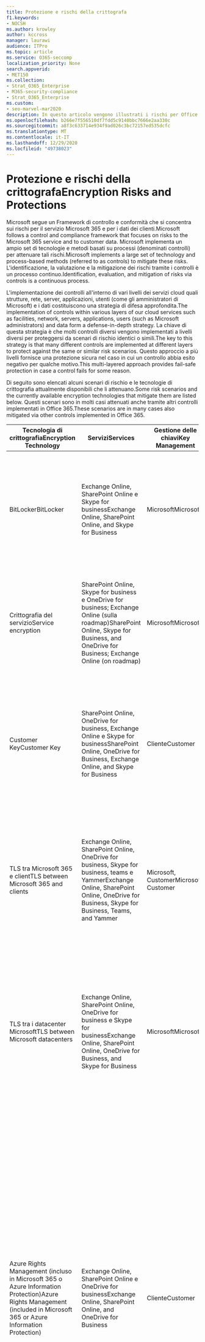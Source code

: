 ```yaml
---
title: Protezione e rischi della crittografa
f1.keywords:
- NOCSH
ms.author: krowley
author: kccross
manager: laurawi
audience: ITPro
ms.topic: article
ms.service: O365-seccomp
localization_priority: None
search.appverid:
- MET150
ms.collection:
- Strat_O365_Enterprise
- M365-security-compliance
- Strat_O365_Enterprise
ms.custom:
- seo-marvel-mar2020
description: In questo articolo vengono illustrati i rischi per Office 365 e le tecnologie di crittografia disponibili per la protezione.
ms.openlocfilehash: b266e7f556510df7fdd5c9140bbc7666e2aa330c
ms.sourcegitcommit: a8f3c633714e934f9ad026c3bc72157ed535dcfc
ms.translationtype: MT
ms.contentlocale: it-IT
ms.lasthandoff: 12/29/2020
ms.locfileid: "49738023"
---
```

# <a name="encryption-risks-and-protections"></a><span data-ttu-id="a744a-103">Protezione e rischi della crittografa</span><span class="sxs-lookup"><span data-stu-id="a744a-103">Encryption Risks and Protections</span></span>

<span data-ttu-id="a744a-104">Microsoft segue un Framework di controllo e conformità che si concentra sui rischi per il servizio Microsoft 365 e per i dati dei clienti.</span><span class="sxs-lookup"><span data-stu-id="a744a-104">Microsoft follows a control and compliance framework that focuses on risks to the Microsoft 365 service and to customer data.</span></span> <span data-ttu-id="a744a-105">Microsoft implementa un ampio set di tecnologie e metodi basati su processi (denominati controlli) per attenuare tali rischi.</span><span class="sxs-lookup"><span data-stu-id="a744a-105">Microsoft implements a large set of technology and process-based methods (referred to as controls) to mitigate these risks.</span></span> <span data-ttu-id="a744a-106">L'identificazione, la valutazione e la mitigazione dei rischi tramite i controlli è un processo continuo.</span><span class="sxs-lookup"><span data-stu-id="a744a-106">Identification, evaluation, and mitigation of risks via controls is a continuous process.</span></span> 

<span data-ttu-id="a744a-107">L'implementazione dei controlli all'interno di vari livelli dei servizi cloud quali strutture, rete, server, applicazioni, utenti (come gli amministratori di Microsoft) e i dati costituiscono una strategia di difesa approfondita.</span><span class="sxs-lookup"><span data-stu-id="a744a-107">The implementation of controls within various layers of our cloud services such as facilities, network, servers, applications, users (such as Microsoft administrators) and data form a defense-in-depth strategy.</span></span> <span data-ttu-id="a744a-108">La chiave di questa strategia è che molti controlli diversi vengono implementati a livelli diversi per proteggersi da scenari di rischio identici o simili.</span><span class="sxs-lookup"><span data-stu-id="a744a-108">The key to this strategy is that many different controls are implemented at different layers to protect against the same or similar risk scenarios.</span></span> <span data-ttu-id="a744a-109">Questo approccio a più livelli fornisce una protezione sicura nel caso in cui un controllo abbia esito negativo per qualche motivo.</span><span class="sxs-lookup"><span data-stu-id="a744a-109">This multi-layered approach provides fail-safe protection in case a control fails for some reason.</span></span>

<span data-ttu-id="a744a-110">Di seguito sono elencati alcuni scenari di rischio e le tecnologie di crittografia attualmente disponibili che li attenuano.</span><span class="sxs-lookup"><span data-stu-id="a744a-110">Some risk scenarios and the currently available encryption technologies that mitigate them are listed below.</span></span> <span data-ttu-id="a744a-111">Questi scenari sono in molti casi attenuati anche tramite altri controlli implementati in Office 365.</span><span class="sxs-lookup"><span data-stu-id="a744a-111">These scenarios are in many cases also mitigated via other controls implemented in Office 365.</span></span>

| <span data-ttu-id="a744a-112">Tecnologia di crittografia</span><span class="sxs-lookup"><span data-stu-id="a744a-112">Encryption Technology</span></span> | <span data-ttu-id="a744a-113">Servizi</span><span class="sxs-lookup"><span data-stu-id="a744a-113">Services</span></span> | <span data-ttu-id="a744a-114">Gestione delle chiavi</span><span class="sxs-lookup"><span data-stu-id="a744a-114">Key Management</span></span> | <span data-ttu-id="a744a-115">Scenario di rischio</span><span class="sxs-lookup"><span data-stu-id="a744a-115">Risk Scenario</span></span> | <span data-ttu-id="a744a-116">Valore</span><span class="sxs-lookup"><span data-stu-id="a744a-116">Value</span></span> |
|---------------------------------------------------------------------------------|--------------------------------------------------------------------------------------------------|---------------------|------------------------------------------------------------------------------------------------------------------------------------------|---------------------------------------------------------------------------------------------------------------------------------------------------------------------------------------------------------------------------------------------------------------------------------------------------------------------------------------------------------------------------------------------------------------------------------|
| <span data-ttu-id="a744a-117">BitLocker</span><span class="sxs-lookup"><span data-stu-id="a744a-117">BitLocker</span></span> | <span data-ttu-id="a744a-118">Exchange Online, SharePoint Online e Skype for business</span><span class="sxs-lookup"><span data-stu-id="a744a-118">Exchange Online, SharePoint Online, and Skype for Business</span></span> | <span data-ttu-id="a744a-119">Microsoft</span><span class="sxs-lookup"><span data-stu-id="a744a-119">Microsoft</span></span> | <span data-ttu-id="a744a-120">I dischi o i server vengono rubati o riciclati in modo improprio.</span><span class="sxs-lookup"><span data-stu-id="a744a-120">Disks or servers are stolen or improperly recycled.</span></span> | <span data-ttu-id="a744a-121">BitLocker fornisce un approccio sicuro per la protezione dalla perdita di dati dovuta all'hardware rubato o non adeguatamente riciclato (Server/Disk).</span><span class="sxs-lookup"><span data-stu-id="a744a-121">BitLocker provides a fail-safe approach to protect against loss of data due to stolen or improperly recycled hardware (server/disk).</span></span> |
| <span data-ttu-id="a744a-122">Crittografia del servizio</span><span class="sxs-lookup"><span data-stu-id="a744a-122">Service encryption</span></span> | <span data-ttu-id="a744a-123">SharePoint Online, Skype for business e OneDrive for business; Exchange Online (sulla roadmap)</span><span class="sxs-lookup"><span data-stu-id="a744a-123">SharePoint Online, Skype for Business, and OneDrive for Business; Exchange Online (on roadmap)</span></span> | <span data-ttu-id="a744a-124">Microsoft</span><span class="sxs-lookup"><span data-stu-id="a744a-124">Microsoft</span></span> | <span data-ttu-id="a744a-125">Il pirata informatico interno o esterno tenta di accedere a singoli file/dati come BLOB.</span><span class="sxs-lookup"><span data-stu-id="a744a-125">Internal or external hacker tries to access individual files/data as a blob.</span></span> | <span data-ttu-id="a744a-126">I dati crittografati non possono essere decrittografati senza accesso ai tasti.</span><span class="sxs-lookup"><span data-stu-id="a744a-126">The encrypted data cannot be decrypted without access to keys.</span></span> <span data-ttu-id="a744a-127">Consente di ridurre il rischio di un hacker che accede ai dati.</span><span class="sxs-lookup"><span data-stu-id="a744a-127">Helps to mitigate risk of a hacker accessing data.</span></span> |
| <span data-ttu-id="a744a-128">Customer Key</span><span class="sxs-lookup"><span data-stu-id="a744a-128">Customer Key</span></span> | <span data-ttu-id="a744a-129">SharePoint Online, OneDrive for business, Exchange Online e Skype for business</span><span class="sxs-lookup"><span data-stu-id="a744a-129">SharePoint Online, OneDrive for Business, Exchange Online, and Skype for Business</span></span> | <span data-ttu-id="a744a-130">Cliente</span><span class="sxs-lookup"><span data-stu-id="a744a-130">Customer</span></span> | <span data-ttu-id="a744a-131">N/d (questa funzionalità è stata progettata come caratteristica di conformità, non come attenuazione per eventuali rischi).</span><span class="sxs-lookup"><span data-stu-id="a744a-131">N/A (This feature is designed as a compliance feature; not as a mitigation for any risk.)</span></span> | <span data-ttu-id="a744a-132">Consente ai clienti di soddisfare gli obblighi di conformità e regolamentazione interni e la possibilità di lasciare il servizio e revocare l'accesso ai dati da parte di Microsoft.</span><span class="sxs-lookup"><span data-stu-id="a744a-132">Helps customers meet internal regulation and compliance obligations, and the ability to leave the service and revoke Microsoft's access to data</span></span> |
| <span data-ttu-id="a744a-133">TLS tra Microsoft 365 e client</span><span class="sxs-lookup"><span data-stu-id="a744a-133">TLS between Microsoft 365 and clients</span></span> | <span data-ttu-id="a744a-134">Exchange Online, SharePoint Online, OneDrive for business, Skype for business, teams e Yammer</span><span class="sxs-lookup"><span data-stu-id="a744a-134">Exchange Online, SharePoint Online, OneDrive for Business, Skype for Business, Teams, and Yammer</span></span> | <span data-ttu-id="a744a-135">Microsoft, Customer</span><span class="sxs-lookup"><span data-stu-id="a744a-135">Microsoft, Customer</span></span> | <span data-ttu-id="a744a-136">Attacco man-in-the-Middle o altro per toccare il flusso di dati tra Microsoft 365 e i computer client su Internet.</span><span class="sxs-lookup"><span data-stu-id="a744a-136">Man-in-the-middle or other attack to tap the data flow between Microsoft 365 and client computers over Internet.</span></span> | <span data-ttu-id="a744a-137">Questa implementazione fornisce valore a Microsoft e ai clienti e garantisce l'integrità dei dati durante il flusso tra Microsoft 365 e il client.</span><span class="sxs-lookup"><span data-stu-id="a744a-137">This implementation provides value to both Microsoft and customers and assures data integrity as it flows between Microsoft 365 and the client.</span></span> |
| <span data-ttu-id="a744a-138">TLS tra i datacenter Microsoft</span><span class="sxs-lookup"><span data-stu-id="a744a-138">TLS between Microsoft datacenters</span></span> | <span data-ttu-id="a744a-139">Exchange Online, SharePoint Online, OneDrive for business e Skype for business</span><span class="sxs-lookup"><span data-stu-id="a744a-139">Exchange Online, SharePoint Online, OneDrive for Business, and Skype for Business</span></span> | <span data-ttu-id="a744a-140">Microsoft</span><span class="sxs-lookup"><span data-stu-id="a744a-140">Microsoft</span></span> | <span data-ttu-id="a744a-141">Attacco man-in-the-Middle o altro per toccare il flusso di dati del cliente tra i server Microsoft 365 situati in diversi datacenter Microsoft.</span><span class="sxs-lookup"><span data-stu-id="a744a-141">Man-in-the-middle or other attack to tap the customer data flow between Microsoft 365 servers located in different Microsoft datacenters.</span></span> | <span data-ttu-id="a744a-142">Questa implementazione è un altro metodo che consente di proteggere i dati dagli attacchi tra i datacenter Microsoft.</span><span class="sxs-lookup"><span data-stu-id="a744a-142">This implementation is another method to protect data against attacks between Microsoft datacenters.</span></span> |
| <span data-ttu-id="a744a-143">Azure Rights Management (incluso in Microsoft 365 o Azure Information Protection)</span><span class="sxs-lookup"><span data-stu-id="a744a-143">Azure Rights Management (included in Microsoft 365 or Azure Information Protection)</span></span> | <span data-ttu-id="a744a-144">Exchange Online, SharePoint Online e OneDrive for business</span><span class="sxs-lookup"><span data-stu-id="a744a-144">Exchange Online, SharePoint Online, and OneDrive for Business</span></span> | <span data-ttu-id="a744a-145">Cliente</span><span class="sxs-lookup"><span data-stu-id="a744a-145">Customer</span></span> | <span data-ttu-id="a744a-146">I dati cadono nelle mani di una persona che non deve avere accesso ai dati.</span><span class="sxs-lookup"><span data-stu-id="a744a-146">Data falls into the hands of a person who should not have access to the data.</span></span> | <span data-ttu-id="a744a-147">Azure Information Protection utilizza Azure RMS, che fornisce valore ai clienti utilizzando i criteri di crittografia, identità e autorizzazione per garantire la protezione di file e messaggi di posta elettronica su più dispositivi.</span><span class="sxs-lookup"><span data-stu-id="a744a-147">Azure Information Protection uses Azure RMS, which provides value to customers by using encryption, identity, and authorization policies to help secure files and email across multiple devices.</span></span> <span data-ttu-id="a744a-148">Azure RMS fornisce un valore ai clienti in cui tutti i messaggi di posta elettronica provenienti da Microsoft 365 che soddisfano determinati criteri (ovvero tutti i messaggi di posta elettronica a un determinato indirizzo) possono essere crittografati automaticamente prima di essere inviati a un altro destinatario.</span><span class="sxs-lookup"><span data-stu-id="a744a-148">Azure RMS provides value to customers where all emails originating from Microsoft 365 that match certain criteria (i.e., all emails to a certain address) can be automatically encrypted before they get sent to another recipient.</span></span> |
| <span data-ttu-id="a744a-149">S/MIME</span><span class="sxs-lookup"><span data-stu-id="a744a-149">S/MIME</span></span> | <span data-ttu-id="a744a-150">Exchange Online</span><span class="sxs-lookup"><span data-stu-id="a744a-150">Exchange Online</span></span> | <span data-ttu-id="a744a-151">Cliente</span><span class="sxs-lookup"><span data-stu-id="a744a-151">Customer</span></span> | <span data-ttu-id="a744a-152">La posta elettronica rientra nelle mani di una persona che non è il destinatario previsto.</span><span class="sxs-lookup"><span data-stu-id="a744a-152">Email falls into the hands of a person who is not the intended recipient.</span></span> | <span data-ttu-id="a744a-153">S/MIME fornisce valore ai clienti assicurando che la posta elettronica crittografata con S/MIME può essere decrittografata solo dal destinatario diretto del messaggio di posta elettronica.</span><span class="sxs-lookup"><span data-stu-id="a744a-153">S/MIME provides value to customers by assuring that email encrypted with S/MIME can only be decrypted by the direct recipient of the email.</span></span> |
| <span data-ttu-id="a744a-154">Crittografia dei messaggi di Office 365</span><span class="sxs-lookup"><span data-stu-id="a744a-154">Office 365 Message Encryption</span></span> | <span data-ttu-id="a744a-155">Exchange Online, SharePoint Online</span><span class="sxs-lookup"><span data-stu-id="a744a-155">Exchange Online, SharePoint Online</span></span> | <span data-ttu-id="a744a-156">Cliente</span><span class="sxs-lookup"><span data-stu-id="a744a-156">Customer</span></span> | <span data-ttu-id="a744a-157">La posta elettronica, inclusi gli allegati protetti, rientra nelle mani di una persona all'interno o all'esterno di Microsoft 365 che non è il destinatario del messaggio di posta elettronica previsto.</span><span class="sxs-lookup"><span data-stu-id="a744a-157">Email, including protected attachments, falls in hands of a person either within or outside Microsoft 365 who is not the intended recipient of the email.</span></span> | <span data-ttu-id="a744a-158">OME fornisce valore ai clienti in cui tutti i messaggi di posta elettronica provenienti da Microsoft 365 che soddisfano determinati criteri (ovvero tutti i messaggi di posta elettronica a un determinato indirizzo) vengono automaticamente crittografati prima di essere inviati a un altro destinatario interno o esterno.</span><span class="sxs-lookup"><span data-stu-id="a744a-158">OME provides value to customers where all emails originating from Microsoft 365 that match certain criteria (i.e., all emails to a certain address) are automatically encrypted before they get sent to another internal or an external recipient.</span></span> |
| <span data-ttu-id="a744a-159">TLS SMTP con l'organizzazione partner</span><span class="sxs-lookup"><span data-stu-id="a744a-159">SMTP TLS with partner organization</span></span> | <span data-ttu-id="a744a-160">Exchange Online</span><span class="sxs-lookup"><span data-stu-id="a744a-160">Exchange Online</span></span> | <span data-ttu-id="a744a-161">Cliente</span><span class="sxs-lookup"><span data-stu-id="a744a-161">Customer</span></span> | <span data-ttu-id="a744a-162">Il messaggio di posta elettronica viene intercettato tramite un attacco man-in-the-Middle o di altro tipo durante il transito da un tenant di Microsoft 365 a un'altra organizzazione partner.</span><span class="sxs-lookup"><span data-stu-id="a744a-162">Email is intercepted via a man-in-the-middle or other attack while in transit from a Microsoft 365 tenant to another partner organization.</span></span> | <span data-ttu-id="a744a-163">Questo scenario fornisce valore al cliente in modo che possano inviare/ricevere tutti i messaggi di posta elettronica tra il tenant Microsoft 365 e l'organizzazione di posta elettronica del partner all'interno di un canale SMTP crittografato.</span><span class="sxs-lookup"><span data-stu-id="a744a-163">This scenario provides value to the customer such that they can send/receive all emails between their Microsoft 365 tenant and their partner's email organization inside an encrypted SMTP channel.</span></span> |

## <a name="encryption-technologies-available-in-multi-tenant-environments"></a><span data-ttu-id="a744a-164">Tecnologie di crittografia disponibili in ambienti multi-tenant</span><span class="sxs-lookup"><span data-stu-id="a744a-164">Encryption technologies available in multi-tenant environments</span></span>

| <span data-ttu-id="a744a-165">Tecnologia di crittografia</span><span class="sxs-lookup"><span data-stu-id="a744a-165">Encryption Technology</span></span> | <span data-ttu-id="a744a-166">Implementato da</span><span class="sxs-lookup"><span data-stu-id="a744a-166">Implemented by</span></span> | <span data-ttu-id="a744a-167">Algoritmo di Exchange Key e forza</span><span class="sxs-lookup"><span data-stu-id="a744a-167">Key Exchange Algorithm and Strength</span></span> | <span data-ttu-id="a744a-168">Gestione delle chiavi\*</span><span class="sxs-lookup"><span data-stu-id="a744a-168">Key Management\*</span></span> | <span data-ttu-id="a744a-169">FIPS 140-2 convalidato</span><span class="sxs-lookup"><span data-stu-id="a744a-169">FIPS 140-2 Validated</span></span> |
|----------------------------------------------------------------------------------|-------------------------|------------------------------------------------------------------------------------------------------------------------------------------------------------------------------------|--------------------------------------------------------------------------------------------------------------------------------------------------------------------------------------------------------------------------------------------------------------------------------------------------------------------------------------------------------------------------------------------------------------------------------------------------------------------------------------------------------------------------------------------------------------------------------------------------------------------------------------------------------------------------------------------------------------------------------------------------------------------------------------------------------------------------------------------------------------------------------------------------------------|-----------------------------------------------------------------------|
| <span data-ttu-id="a744a-170">BitLocker</span><span class="sxs-lookup"><span data-stu-id="a744a-170">BitLocker</span></span> | <span data-ttu-id="a744a-171">Exchange Online</span><span class="sxs-lookup"><span data-stu-id="a744a-171">Exchange Online</span></span> | <span data-ttu-id="a744a-172">AES 256 bit</span><span class="sxs-lookup"><span data-stu-id="a744a-172">AES 256-bit</span></span> | <span data-ttu-id="a744a-173">La chiave esterna AES è archiviata in una cassetta di sicurezza segreta e nel registro di sistema del server di Exchange.</span><span class="sxs-lookup"><span data-stu-id="a744a-173">AES external key is stored in a Secret Safe and in the registry of the Exchange server.</span></span> <span data-ttu-id="a744a-174">La cassaforte segreta è un repository sicuro che richiede elevazioni e approvazioni di alto livello per l'accesso.</span><span class="sxs-lookup"><span data-stu-id="a744a-174">The Secret Safe is a secured repository that requires high-level elevation and approvals to access.</span></span> <span data-ttu-id="a744a-175">È possibile richiedere e approvare l'accesso solo utilizzando uno strumento interno denominato archivio protetto.</span><span class="sxs-lookup"><span data-stu-id="a744a-175">Access can be requested and approved only by using an internal tool called Lockbox.</span></span> <span data-ttu-id="a744a-176">La chiave esterna AES è inoltre memorizzata nel modulo della piattaforma attendibile nel server.</span><span class="sxs-lookup"><span data-stu-id="a744a-176">The AES external key is also stored in the Trusted Platform Module in the server.</span></span> <span data-ttu-id="a744a-177">Una password numerica a 48 cifre è archiviata in Active Directory e protetta da un archivio protetto.</span><span class="sxs-lookup"><span data-stu-id="a744a-177">A 48-digit numerical password is stored in Active Directory and protected by Lockbox.</span></span> | <span data-ttu-id="a744a-178">Sì</span><span class="sxs-lookup"><span data-stu-id="a744a-178">Yes</span></span> |
|  | <span data-ttu-id="a744a-179">SharePoint Online</span><span class="sxs-lookup"><span data-stu-id="a744a-179">SharePoint Online</span></span> | <span data-ttu-id="a744a-180">AES 256 bit</span><span class="sxs-lookup"><span data-stu-id="a744a-180">AES 256-bit</span></span> | <span data-ttu-id="a744a-181">La chiave esterna AES è archiviata in una cassetta di sicurezza segreta.</span><span class="sxs-lookup"><span data-stu-id="a744a-181">AES external key is stored in a Secret Safe.</span></span> <span data-ttu-id="a744a-182">La cassaforte segreta è un repository sicuro che richiede elevazioni e approvazioni di alto livello per l'accesso.</span><span class="sxs-lookup"><span data-stu-id="a744a-182">The Secret Safe is a secured repository that requires high-level elevation and approvals to access.</span></span> <span data-ttu-id="a744a-183">È possibile richiedere e approvare l'accesso solo utilizzando uno strumento interno denominato archivio protetto.</span><span class="sxs-lookup"><span data-stu-id="a744a-183">Access can be requested and approved only by using an internal tool called Lockbox.</span></span> <span data-ttu-id="a744a-184">La chiave esterna AES è inoltre memorizzata nel modulo della piattaforma attendibile nel server.</span><span class="sxs-lookup"><span data-stu-id="a744a-184">The AES external key is also stored in the Trusted Platform Module in the server.</span></span> <span data-ttu-id="a744a-185">Una password numerica a 48 cifre è archiviata in Active Directory e protetta da un archivio protetto.</span><span class="sxs-lookup"><span data-stu-id="a744a-185">A 48-digit numerical password is stored in Active Directory and protected by Lockbox.</span></span> | <span data-ttu-id="a744a-186">Sì</span><span class="sxs-lookup"><span data-stu-id="a744a-186">Yes</span></span> |
|  | <span data-ttu-id="a744a-187">Skype for Business</span><span class="sxs-lookup"><span data-stu-id="a744a-187">Skype for Business</span></span> | <span data-ttu-id="a744a-188">AES 256 bit</span><span class="sxs-lookup"><span data-stu-id="a744a-188">AES 256-bit</span></span> | <span data-ttu-id="a744a-189">La chiave esterna AES è archiviata in una cassetta di sicurezza segreta.</span><span class="sxs-lookup"><span data-stu-id="a744a-189">AES external key is stored in a Secret Safe.</span></span> <span data-ttu-id="a744a-190">La cassaforte segreta è un repository sicuro che richiede elevazioni e approvazioni di alto livello per l'accesso.</span><span class="sxs-lookup"><span data-stu-id="a744a-190">The Secret Safe is a secured repository that requires high-level elevation and approvals to access.</span></span> <span data-ttu-id="a744a-191">È possibile richiedere e approvare l'accesso solo utilizzando uno strumento interno denominato archivio protetto.</span><span class="sxs-lookup"><span data-stu-id="a744a-191">Access can be requested and approved only by using an internal tool called Lockbox.</span></span> <span data-ttu-id="a744a-192">La chiave esterna AES è inoltre memorizzata nel modulo della piattaforma attendibile nel server.</span><span class="sxs-lookup"><span data-stu-id="a744a-192">The AES external key is also stored in the Trusted Platform Module in the server.</span></span> <span data-ttu-id="a744a-193">Una password numerica a 48 cifre è archiviata in Active Directory e protetta da un archivio protetto.</span><span class="sxs-lookup"><span data-stu-id="a744a-193">A 48-digit numerical password is stored in Active Directory and protected by Lockbox.</span></span> | <span data-ttu-id="a744a-194">Sì</span><span class="sxs-lookup"><span data-stu-id="a744a-194">Yes</span></span> |
| <span data-ttu-id="a744a-195">Crittografia del servizio</span><span class="sxs-lookup"><span data-stu-id="a744a-195">Service Encryption</span></span> | <span data-ttu-id="a744a-196">SharePoint Online</span><span class="sxs-lookup"><span data-stu-id="a744a-196">SharePoint Online</span></span> | <span data-ttu-id="a744a-197">AES 256 bit</span><span class="sxs-lookup"><span data-stu-id="a744a-197">AES 256-bit</span></span> | <span data-ttu-id="a744a-198">Le chiavi utilizzate per crittografare gli oggetti BLOB sono archiviate nel database del contenuto di SharePoint Online.</span><span class="sxs-lookup"><span data-stu-id="a744a-198">The keys used to encrypt the blobs are stored in the SharePoint Online Content Database.</span></span> <span data-ttu-id="a744a-199">Il database del contenuto di SharePoint Online è protetto da controlli di accesso ai database e dalla crittografia a riposo.</span><span class="sxs-lookup"><span data-stu-id="a744a-199">The SharePoint Online Content Database is protected by database access controls and encryption at rest.</span></span> <span data-ttu-id="a744a-200">La crittografia viene eseguita utilizzando il database di SQL transparent in Azure.</span><span class="sxs-lookup"><span data-stu-id="a744a-200">Encryption is performed using TDE in Azure SQL Database.</span></span> <span data-ttu-id="a744a-201">Questi segreti sono a livello di servizio per SharePoint Online, non a livello di tenant.</span><span class="sxs-lookup"><span data-stu-id="a744a-201">These secrets are at the service level for SharePoint Online, not at the tenant level.</span></span> <span data-ttu-id="a744a-202">Questi segreti (a volte denominati tasti Master) sono archiviati in un repository sicuro separato denominato archivio chiavi.</span><span class="sxs-lookup"><span data-stu-id="a744a-202">These secrets (sometimes referred to as the master keys) are stored in a separate secure repository called the Key Store.</span></span> <span data-ttu-id="a744a-203">Transparent garantisce la sicurezza a riposo sia per il database attivo che per i backup di database e i registri delle transazioni.</span><span class="sxs-lookup"><span data-stu-id="a744a-203">TDE provides security at rest for both the active database and the database backups and transaction logs.</span></span> <span data-ttu-id="a744a-204">Quando i clienti forniscono il tasto facoltativo, la chiave del cliente viene archiviata nel Vault Key di Azure e il servizio utilizza la chiave per crittografare una chiave del tenant, utilizzata per crittografare una chiave del sito, che viene quindi utilizzata per crittografare le chiavi a livello di file.</span><span class="sxs-lookup"><span data-stu-id="a744a-204">When customers provide the optional key, the customer key is stored in Azure Key Vault, and the service uses the key to encrypt a tenant key, which is used to encrypt a site key, which is then used to encrypt the file level keys.</span></span> <span data-ttu-id="a744a-205">In sostanza, viene introdotta una nuova gerarchia di chiavi quando il cliente fornisce una chiave.</span><span class="sxs-lookup"><span data-stu-id="a744a-205">Essentially, a new key hierarchy is introduced when the customer provides a key.</span></span> | <span data-ttu-id="a744a-206">Sì</span><span class="sxs-lookup"><span data-stu-id="a744a-206">Yes</span></span> |
|  | <span data-ttu-id="a744a-207">Skype for Business</span><span class="sxs-lookup"><span data-stu-id="a744a-207">Skype for Business</span></span> | <span data-ttu-id="a744a-208">AES 256 bit</span><span class="sxs-lookup"><span data-stu-id="a744a-208">AES 256-bit</span></span> | <span data-ttu-id="a744a-209">Ogni frammento di dati viene crittografato utilizzando una chiave a 256 bit generata casualmente diversa.</span><span class="sxs-lookup"><span data-stu-id="a744a-209">Each piece of data is encrypted using a different randomly generated 256-bit key.</span></span> <span data-ttu-id="a744a-210">La chiave di crittografia viene memorizzata in un file XML dei metadati corrispondente, anch ' esso crittografato da una chiave master per conferenza.</span><span class="sxs-lookup"><span data-stu-id="a744a-210">The encryption key is stored in a corresponding metadata XML file, which is also encrypted by a per-conference master key.</span></span> <span data-ttu-id="a744a-211">La chiave master viene generata casualmente anche una volta per ogni conferenza.</span><span class="sxs-lookup"><span data-stu-id="a744a-211">The master key is also randomly generated once per conference.</span></span> | <span data-ttu-id="a744a-212">Sì</span><span class="sxs-lookup"><span data-stu-id="a744a-212">Yes</span></span> |
|  | <span data-ttu-id="a744a-213">Exchange Online</span><span class="sxs-lookup"><span data-stu-id="a744a-213">Exchange Online</span></span> | <span data-ttu-id="a744a-214">AES 256 bit</span><span class="sxs-lookup"><span data-stu-id="a744a-214">AES 256-bit</span></span> | <span data-ttu-id="a744a-215">Ogni cassetta postale viene crittografata utilizzando un criterio di crittografia dei dati che utilizza le chiavi di crittografia controllate da Microsoft (sulla roadmap) o dal cliente (quando viene utilizzata la chiave del cliente).</span><span class="sxs-lookup"><span data-stu-id="a744a-215">Each mailbox is encrypted using a data encryption policy that uses encryption keys controlled by Microsoft (on roadmap) or by the customer (when Customer Key is used).</span></span> | <span data-ttu-id="a744a-216">Sì</span><span class="sxs-lookup"><span data-stu-id="a744a-216">Yes</span></span> |
| <span data-ttu-id="a744a-217">TLS tra Microsoft 365 e client/partner</span><span class="sxs-lookup"><span data-stu-id="a744a-217">TLS between Microsoft 365 and clients/partners</span></span> | <span data-ttu-id="a744a-218">Exchange Online</span><span class="sxs-lookup"><span data-stu-id="a744a-218">Exchange Online</span></span> | [<span data-ttu-id="a744a-219">TLS opportunistico che supporta più gruppi di crittografia</span><span class="sxs-lookup"><span data-stu-id="a744a-219">Opportunistic TLS supporting multiple cipher suites</span></span>](https://technet.microsoft.com/library/mt163898.aspx) | <span data-ttu-id="a744a-220">Il certificato TLS per Exchange Online (outlook.office.com) è un certificato SHA256RSA a 2048 bit emesso dalla radice di Baltimore CyberTrust.</span><span class="sxs-lookup"><span data-stu-id="a744a-220">The TLS certificate for Exchange Online (outlook.office.com) is a 2048-bit SHA256RSA certificate issued by Baltimore CyberTrust Root.</span></span> <br> <br> <span data-ttu-id="a744a-221">Il certificato radice TLS per Exchange Online è un certificato di SHA1RSA a 2048 bit emesso dalla radice di Baltimore CyberTrust.</span><span class="sxs-lookup"><span data-stu-id="a744a-221">The TLS root certificate for Exchange Online is a 2048-bit SHA1RSA certificate issued by Baltimore CyberTrust Root.</span></span> | <span data-ttu-id="a744a-222">Sì, quando viene utilizzato TLS 1,2 con il valore di crittografia a 256 bit</span><span class="sxs-lookup"><span data-stu-id="a744a-222">Yes, when TLS 1.2 with 256-bit cipher strength is used</span></span> |
|  | <span data-ttu-id="a744a-223">SharePoint Online</span><span class="sxs-lookup"><span data-stu-id="a744a-223">SharePoint Online</span></span> | <span data-ttu-id="a744a-224">TLS 1,2 con AES 256</span><span class="sxs-lookup"><span data-stu-id="a744a-224">TLS 1.2 with AES 256</span></span> <br> <br> [<span data-ttu-id="a744a-225">Crittografia dei dati in OneDrive for Business e SharePoint Online</span><span class="sxs-lookup"><span data-stu-id="a744a-225">Data Encryption in OneDrive for Business and SharePoint Online</span></span>](https://technet.microsoft.com/library/dn905447.aspx) | <span data-ttu-id="a744a-226">Il certificato TLS per SharePoint Online (\*. sharepoint.com) è un certificato SHA256RSA a 2048 bit emesso dalla radice di Baltimore CyberTrust.</span><span class="sxs-lookup"><span data-stu-id="a744a-226">The TLS certificate for SharePoint Online (\*.sharepoint.com) is a 2048-bit SHA256RSA certificate issued by Baltimore CyberTrust Root.</span></span> <br> <br> <span data-ttu-id="a744a-227">Il certificato radice TLS per SharePoint Online è un certificato di SHA1RSA a 2048 bit emesso dalla radice di Baltimore CyberTrust.</span><span class="sxs-lookup"><span data-stu-id="a744a-227">The TLS root certificate for SharePoint Online is a 2048-bit SHA1RSA certificate issued by Baltimore CyberTrust Root.</span></span> | <span data-ttu-id="a744a-228">Sì</span><span class="sxs-lookup"><span data-stu-id="a744a-228">Yes</span></span> |
|  | <span data-ttu-id="a744a-229">Skype for Business</span><span class="sxs-lookup"><span data-stu-id="a744a-229">Skype for Business</span></span> | [<span data-ttu-id="a744a-230">TLS per le comunicazioni SIP e le sessioni di condivisione dei dati di PSOM</span><span class="sxs-lookup"><span data-stu-id="a744a-230">TLS for SIP communications and PSOM data sharing sessions</span></span>](https://support.office.com/article/Set-up-your-network-for-Skype-for-Business-Online-d21f89b0-3afc-432e-b735-036b2432fdbf) | <span data-ttu-id="a744a-231">Il certificato TLS per Skype for business (\*. lync.com) è un certificato SHA256RSA a 2048 bit emesso dalla radice di Baltimore CyberTrust.</span><span class="sxs-lookup"><span data-stu-id="a744a-231">The TLS certificate for Skype for Business (\*.lync.com) is a 2048-bit SHA256RSA certificate issued by Baltimore CyberTrust Root.</span></span> <br> <br> <span data-ttu-id="a744a-232">Il certificato radice TLS per Skype for business è un certificato di SHA256RSA a 2048 bit emesso dalla radice di Baltimore CyberTrust.</span><span class="sxs-lookup"><span data-stu-id="a744a-232">The TLS root certificate for Skype for Business is a 2048-bit SHA256RSA certificate issued by Baltimore CyberTrust Root.</span></span> | <span data-ttu-id="a744a-233">Sì</span><span class="sxs-lookup"><span data-stu-id="a744a-233">Yes</span></span> |
|  | <span data-ttu-id="a744a-234">Microsoft Teams</span><span class="sxs-lookup"><span data-stu-id="a744a-234">Microsoft Teams</span></span> | <span data-ttu-id="a744a-235">TLS 1,2 con AES 256</span><span class="sxs-lookup"><span data-stu-id="a744a-235">TLS 1.2 with AES 256</span></span> <br> <br> [<span data-ttu-id="a744a-236">Domande frequenti su Microsoft Teams-Guida per gli amministratori</span><span class="sxs-lookup"><span data-stu-id="a744a-236">Frequently asked questions about Microsoft Teams – Admin Help</span></span>](https://docs.microsoft.com/MicrosoftTeams/teams-overview) | <span data-ttu-id="a744a-237">Il certificato TLS per Microsoft Teams (teams.microsoft.com, edge.skype.com) è un certificato SHA256RSA a 2048 bit emesso dalla radice di Baltimore CyberTrust.</span><span class="sxs-lookup"><span data-stu-id="a744a-237">The TLS certificate for Microsoft Teams (teams.microsoft.com, edge.skype.com) is a 2048-bit SHA256RSA certificate issued by Baltimore CyberTrust Root.</span></span> <br> <br> <span data-ttu-id="a744a-238">Il certificato radice TLS per Microsoft teams è un certificato di SHA256RSA a 2048 bit emesso dalla radice di Baltimore CyberTrust.</span><span class="sxs-lookup"><span data-stu-id="a744a-238">The TLS root certificate for Microsoft Teams is a 2048-bit SHA256RSA certificate issued by Baltimore CyberTrust Root.</span></span> | <span data-ttu-id="a744a-239">Sì</span><span class="sxs-lookup"><span data-stu-id="a744a-239">Yes</span></span> |
| <span data-ttu-id="a744a-240">TLS tra i datacenter Microsoft</span><span class="sxs-lookup"><span data-stu-id="a744a-240">TLS between Microsoft datacenters</span></span> | <span data-ttu-id="a744a-241">Tutti i servizi di Microsoft 365</span><span class="sxs-lookup"><span data-stu-id="a744a-241">All Microsoft 365 services</span></span> | <span data-ttu-id="a744a-242">TLS 1,2 con AES 256</span><span class="sxs-lookup"><span data-stu-id="a744a-242">TLS 1.2 with AES 256</span></span> <br> <br> <span data-ttu-id="a744a-243">Protocollo di trasporto SRTP (Secure Real-Time Transport Protocol)</span><span class="sxs-lookup"><span data-stu-id="a744a-243">Secure Real-time Transport Protocol (SRTP)</span></span> | <span data-ttu-id="a744a-244">Microsoft utilizza un'autorità di certificazione gestita internamente e distribuita per le comunicazioni da server a server tra i datacenter Microsoft.</span><span class="sxs-lookup"><span data-stu-id="a744a-244">Microsoft uses an internally managed and deployed certification authority for server-to-server communications between Microsoft datacenters.</span></span> | <span data-ttu-id="a744a-245">Sì</span><span class="sxs-lookup"><span data-stu-id="a744a-245">Yes</span></span> |
| <span data-ttu-id="a744a-246">Azure Rights Management (incluso in Microsoft 365 o Azure Information Protection)</span><span class="sxs-lookup"><span data-stu-id="a744a-246">Azure Rights Management (included in Microsoft 365 or Azure Information Protection)</span></span> | <span data-ttu-id="a744a-247">Exchange Online</span><span class="sxs-lookup"><span data-stu-id="a744a-247">Exchange Online</span></span> | <span data-ttu-id="a744a-248">Supporta la [modalità crittografica 2](https://docs.microsoft.com/previous-versions/windows/it-pro/windows-server-2008-R2-and-2008/hh867439(v=ws.10)), un'implementazione di crittografia RMS aggiornata e migliorata.</span><span class="sxs-lookup"><span data-stu-id="a744a-248">Supports [Cryptographic Mode 2](https://docs.microsoft.com/previous-versions/windows/it-pro/windows-server-2008-R2-and-2008/hh867439(v=ws.10)), an updated and enhanced RMS cryptographic implementation.</span></span> <span data-ttu-id="a744a-249">Supporta RSA 2048 per la firma e la crittografia e SHA-256 per hash nella firma.</span><span class="sxs-lookup"><span data-stu-id="a744a-249">It supports RSA 2048 for signature and encryption, and SHA-256 for hash in the signature.</span></span> | <span data-ttu-id="a744a-250">[Gestito da Microsoft](https://docs.microsoft.com/azure/information-protection/plan-implement-tenant-key).</span><span class="sxs-lookup"><span data-stu-id="a744a-250">[Managed by Microsoft](https://docs.microsoft.com/azure/information-protection/plan-implement-tenant-key).</span></span> | <span data-ttu-id="a744a-251">Sì</span><span class="sxs-lookup"><span data-stu-id="a744a-251">Yes</span></span> |
|  | <span data-ttu-id="a744a-252">SharePoint Online</span><span class="sxs-lookup"><span data-stu-id="a744a-252">SharePoint Online</span></span> | <span data-ttu-id="a744a-253">Supporta la [modalità crittografica 2](https://docs.microsoft.com/previous-versions/windows/it-pro/windows-server-2008-R2-and-2008/hh867439(v=ws.10)), un'implementazione di crittografia RMS aggiornata e migliorata.</span><span class="sxs-lookup"><span data-stu-id="a744a-253">Supports [Cryptographic Mode 2](https://docs.microsoft.com/previous-versions/windows/it-pro/windows-server-2008-R2-and-2008/hh867439(v=ws.10)), an updated and enhanced RMS cryptographic implementation.</span></span> <span data-ttu-id="a744a-254">Supporta RSA 2048 per la firma e la crittografia e SHA-256 per la firma.</span><span class="sxs-lookup"><span data-stu-id="a744a-254">It supports RSA 2048 for signature and encryption, and SHA-256 for signature.</span></span> | <span data-ttu-id="a744a-255">[Gestito da Microsoft](https://docs.microsoft.com/azure/information-protection/plan-implement-tenant-key), che è l'impostazione predefinita; o</span><span class="sxs-lookup"><span data-stu-id="a744a-255">[Managed by Microsoft](https://docs.microsoft.com/azure/information-protection/plan-implement-tenant-key), which is the default setting; or</span></span> <br> <br> <span data-ttu-id="a744a-256">Gestito dal cliente, che è un'alternativa alle chiavi gestite da Microsoft.</span><span class="sxs-lookup"><span data-stu-id="a744a-256">Customer-managed, which is an alternative to Microsoft-managed keys.</span></span> <span data-ttu-id="a744a-257">Le organizzazioni che dispongono di una sottoscrizione di Azure gestita da IT possono utilizzare BYOK e registrarne l'utilizzo senza costi aggiuntivi.</span><span class="sxs-lookup"><span data-stu-id="a744a-257">Organizations that have an IT-managed Azure subscription can use BYOK and log its usage at no extra charge.</span></span> <span data-ttu-id="a744a-258">Per ulteriori informazioni, vedere [Implementing Bring your own key](https://docs.microsoft.com/azure/information-protection/plan-implement-tenant-key).</span><span class="sxs-lookup"><span data-stu-id="a744a-258">For more information, see [Implementing bring your own key](https://docs.microsoft.com/azure/information-protection/plan-implement-tenant-key).</span></span> <span data-ttu-id="a744a-259">In questa configurazione, i HSM di nCipher vengono utilizzati per proteggere le chiavi.</span><span class="sxs-lookup"><span data-stu-id="a744a-259">In this configuration, nCipher HSMs are used to protect your keys.</span></span> <span data-ttu-id="a744a-260">Per ulteriori informazioni, vedere [nCipher HSM e Azure RMS](https://www.thales-esecurity.com/msrms/cloud).</span><span class="sxs-lookup"><span data-stu-id="a744a-260">For more information, see [nCipher HSMs and Azure RMS](https://www.thales-esecurity.com/msrms/cloud).</span></span> | <span data-ttu-id="a744a-261">Sì</span><span class="sxs-lookup"><span data-stu-id="a744a-261">Yes</span></span> |
| <span data-ttu-id="a744a-262">S/MIME</span><span class="sxs-lookup"><span data-stu-id="a744a-262">S/MIME</span></span> | <span data-ttu-id="a744a-263">Exchange Online</span><span class="sxs-lookup"><span data-stu-id="a744a-263">Exchange Online</span></span> | <span data-ttu-id="a744a-264">Sintassi del messaggio di crittografia standard 1,5 (PKCS #7)</span><span class="sxs-lookup"><span data-stu-id="a744a-264">Cryptographic Message Syntax Standard 1.5 (PKCS #7)</span></span> | <span data-ttu-id="a744a-265">Dipende dall'infrastruttura a chiave pubblica gestita dal cliente distribuita.</span><span class="sxs-lookup"><span data-stu-id="a744a-265">Depends on the customer-managed public key infrastructure deployed.</span></span> <span data-ttu-id="a744a-266">La gestione delle chiavi viene eseguita dal cliente e Microsoft non ha mai accesso alle chiavi private utilizzate per la firma e la decrittografia.</span><span class="sxs-lookup"><span data-stu-id="a744a-266">Key management is performed by the customer, and Microsoft never has access to the private keys used for signing and decryption.</span></span> | <span data-ttu-id="a744a-267">Sì, se configurato per crittografare i messaggi in uscita con 3DES o AES256</span><span class="sxs-lookup"><span data-stu-id="a744a-267">Yes, when configured to encrypt outgoing messages with 3DES or AES256</span></span> |
| <span data-ttu-id="a744a-268">Crittografia dei messaggi di Office 365</span><span class="sxs-lookup"><span data-stu-id="a744a-268">Office 365 Message Encryption</span></span> | <span data-ttu-id="a744a-269">Exchange Online</span><span class="sxs-lookup"><span data-stu-id="a744a-269">Exchange Online</span></span> | <span data-ttu-id="a744a-270">Come Azure RMS ([Cryptographic Mode 2](https://technet.microsoft.com/library/dn569290.aspx) -RSA 2048 per la firma e la crittografia e SHA-256 per la firma)</span><span class="sxs-lookup"><span data-stu-id="a744a-270">Same as Azure RMS ([Cryptographic Mode 2](https://technet.microsoft.com/library/dn569290.aspx) - RSA 2048 for signature and encryption, and SHA-256 for signature)</span></span> | <span data-ttu-id="a744a-271">Utilizza Azure Information Protection come infrastruttura di crittografia.</span><span class="sxs-lookup"><span data-stu-id="a744a-271">Uses Azure Information Protection as its encryption infrastructure.</span></span> <span data-ttu-id="a744a-272">Il metodo di crittografia utilizzato dipende da dove ottieni le chiavi RMS utilizzate per crittografare e decrittografare messaggi.</span><span class="sxs-lookup"><span data-stu-id="a744a-272">The encryption method used depends on where you obtain the RMS keys used to encrypt and decrypt messages.</span></span> | <span data-ttu-id="a744a-273">Sì</span><span class="sxs-lookup"><span data-stu-id="a744a-273">Yes</span></span> |
| <span data-ttu-id="a744a-274">TLS SMTP con l'organizzazione partner</span><span class="sxs-lookup"><span data-stu-id="a744a-274">SMTP TLS with partner organization</span></span> | <span data-ttu-id="a744a-275">Exchange Online</span><span class="sxs-lookup"><span data-stu-id="a744a-275">Exchange Online</span></span> | <span data-ttu-id="a744a-276">TLS 1,2 con AES 256</span><span class="sxs-lookup"><span data-stu-id="a744a-276">TLS 1.2 with AES 256</span></span> | <span data-ttu-id="a744a-277">Il certificato TLS per Exchange Online (outlook.office.com) è un certificato SHA256RSA a 2048 bit emesso dalla radice di Baltimore CyberTrust.</span><span class="sxs-lookup"><span data-stu-id="a744a-277">The TLS certificate for Exchange Online (outlook.office.com) is a 2048-bit SHA256RSA certificate issued by Baltimore CyberTrust Root.</span></span> <br> <br> <span data-ttu-id="a744a-278">Il certificato radice TLS per Exchange Online è un certificato di SHA1RSA a 2048 bit emesso dalla radice di Baltimore CyberTrust.</span><span class="sxs-lookup"><span data-stu-id="a744a-278">The TLS root certificate for Exchange Online is a 2048-bit SHA1RSA certificate issued by Baltimore CyberTrust Root.</span></span> | <span data-ttu-id="a744a-279">Sì, quando viene utilizzato TLS 1,2 con il valore di crittografia a 256 bit</span><span class="sxs-lookup"><span data-stu-id="a744a-279">Yes, when TLS 1.2 with 256-bit cipher strength is used</span></span> |

<span data-ttu-id="a744a-280">*\*I certificati TLS a cui viene fatto riferimento in questa tabella sono per i centri dati US. i datacenter non US utilizzano anche i certificati di SHA256RSA a 2048 bit.*</span><span class="sxs-lookup"><span data-stu-id="a744a-280">*\*TLS certificates referenced in this table are for US datacenters; non-US datacenters also use 2048-bit SHA256RSA certificates.*</span></span>

## <a name="encryption-technologies-available-in-government-cloud-community-environments"></a><span data-ttu-id="a744a-281">Tecnologie di crittografia disponibili in ambienti community Cloud governativi</span><span class="sxs-lookup"><span data-stu-id="a744a-281">Encryption technologies available in Government cloud community environments</span></span>

| <span data-ttu-id="a744a-282">Tecnologia di crittografia</span><span class="sxs-lookup"><span data-stu-id="a744a-282">Encryption Technology</span></span> | <span data-ttu-id="a744a-283">Implementato da</span><span class="sxs-lookup"><span data-stu-id="a744a-283">Implemented by</span></span> | <span data-ttu-id="a744a-284">Algoritmo di Exchange Key e forza</span><span class="sxs-lookup"><span data-stu-id="a744a-284">Key Exchange Algorithm and Strength</span></span> | <span data-ttu-id="a744a-285">Gestione delle chiavi\*</span><span class="sxs-lookup"><span data-stu-id="a744a-285">Key Management\*</span></span> | <span data-ttu-id="a744a-286">FIPS 140-2 convalidato</span><span class="sxs-lookup"><span data-stu-id="a744a-286">FIPS 140-2 Validated</span></span> |
|---------------------------------------------|--------------------------------------------------------|------------------------------------------------------------------------------------------------------------------------------------------------------------------------------------|--------------------------------------------------------------------------------------------------------------------------------------------------------------------------------------------------------------------------------------------------------------------------------------------------------------------------------------------------------------------------------------------------------------------------------------------------------------------------------------------------------------------------------------------------------------------------------------------------------------------------------------------------------------------------------------------------------------------------------------------------------------------------------------------------------------------------------------------------------------------------------------------------------------|-------------------------------------------------------------------------|
| <span data-ttu-id="a744a-287">BitLocker</span><span class="sxs-lookup"><span data-stu-id="a744a-287">BitLocker</span></span> | <span data-ttu-id="a744a-288">Exchange Online</span><span class="sxs-lookup"><span data-stu-id="a744a-288">Exchange Online</span></span> | <span data-ttu-id="a744a-289">AES 256 bit</span><span class="sxs-lookup"><span data-stu-id="a744a-289">AES 256-bit</span></span> | <span data-ttu-id="a744a-290">La chiave esterna AES è archiviata in una cassetta di sicurezza segreta e nel registro di sistema del server di Exchange.</span><span class="sxs-lookup"><span data-stu-id="a744a-290">AES external key is stored in a Secret Safe and in the registry of the Exchange server.</span></span> <span data-ttu-id="a744a-291">La cassaforte segreta è un repository sicuro che richiede elevazioni e approvazioni di alto livello per l'accesso.</span><span class="sxs-lookup"><span data-stu-id="a744a-291">The Secret Safe is a secured repository that requires high-level elevation and approvals to access.</span></span> <span data-ttu-id="a744a-292">È possibile richiedere e approvare l'accesso solo utilizzando uno strumento interno denominato archivio protetto.</span><span class="sxs-lookup"><span data-stu-id="a744a-292">Access can be requested and approved only by using an internal tool called Lockbox.</span></span> <span data-ttu-id="a744a-293">La chiave esterna AES è inoltre memorizzata nel modulo della piattaforma attendibile nel server.</span><span class="sxs-lookup"><span data-stu-id="a744a-293">The AES external key is also stored in the Trusted Platform Module in the server.</span></span> <span data-ttu-id="a744a-294">Una password numerica a 48 cifre è archiviata in Active Directory e protetta da un archivio protetto.</span><span class="sxs-lookup"><span data-stu-id="a744a-294">A 48-digit numerical password is stored in Active Directory and protected by Lockbox.</span></span> | <span data-ttu-id="a744a-295">Sì</span><span class="sxs-lookup"><span data-stu-id="a744a-295">Yes</span></span> |
|  | <span data-ttu-id="a744a-296">SharePoint Online</span><span class="sxs-lookup"><span data-stu-id="a744a-296">SharePoint Online</span></span> | <span data-ttu-id="a744a-297">AES 256 bit</span><span class="sxs-lookup"><span data-stu-id="a744a-297">AES 256-bit</span></span> | <span data-ttu-id="a744a-298">La chiave esterna AES è archiviata in una cassetta di sicurezza segreta.</span><span class="sxs-lookup"><span data-stu-id="a744a-298">AES external key is stored in a Secret Safe.</span></span> <span data-ttu-id="a744a-299">La cassaforte segreta è un repository sicuro che richiede elevazioni e approvazioni di alto livello per l'accesso.</span><span class="sxs-lookup"><span data-stu-id="a744a-299">The Secret Safe is a secured repository that requires high-level elevation and approvals to access.</span></span> <span data-ttu-id="a744a-300">È possibile richiedere e approvare l'accesso solo utilizzando uno strumento interno denominato archivio protetto.</span><span class="sxs-lookup"><span data-stu-id="a744a-300">Access can be requested and approved only by using an internal tool called Lockbox.</span></span> <span data-ttu-id="a744a-301">La chiave esterna AES è inoltre memorizzata nel modulo della piattaforma attendibile nel server.</span><span class="sxs-lookup"><span data-stu-id="a744a-301">The AES external key is also stored in the Trusted Platform Module in the server.</span></span> <span data-ttu-id="a744a-302">Una password numerica a 48 cifre è archiviata in Active Directory e protetta da un archivio protetto.</span><span class="sxs-lookup"><span data-stu-id="a744a-302">A 48-digit numerical password is stored in Active Directory and protected by Lockbox.</span></span> | <span data-ttu-id="a744a-303">Sì</span><span class="sxs-lookup"><span data-stu-id="a744a-303">Yes</span></span> |
|  | <span data-ttu-id="a744a-304">Skype for Business</span><span class="sxs-lookup"><span data-stu-id="a744a-304">Skype for Business</span></span> | <span data-ttu-id="a744a-305">AES 256 bit</span><span class="sxs-lookup"><span data-stu-id="a744a-305">AES 256-bit</span></span> | <span data-ttu-id="a744a-306">La chiave esterna AES è archiviata in una cassetta di sicurezza segreta.</span><span class="sxs-lookup"><span data-stu-id="a744a-306">AES external key is stored in a Secret Safe.</span></span> <span data-ttu-id="a744a-307">La cassaforte segreta è un repository sicuro che richiede elevazioni e approvazioni di alto livello per l'accesso.</span><span class="sxs-lookup"><span data-stu-id="a744a-307">The Secret Safe is a secured repository that requires high-level elevation and approvals to access.</span></span> <span data-ttu-id="a744a-308">È possibile richiedere e approvare l'accesso solo utilizzando uno strumento interno denominato archivio protetto.</span><span class="sxs-lookup"><span data-stu-id="a744a-308">Access can be requested and approved only by using an internal tool called Lockbox.</span></span> <span data-ttu-id="a744a-309">La chiave esterna AES è inoltre memorizzata nel modulo della piattaforma attendibile nel server.</span><span class="sxs-lookup"><span data-stu-id="a744a-309">The AES external key is also stored in the Trusted Platform Module in the server.</span></span> <span data-ttu-id="a744a-310">Una password numerica a 48 cifre è archiviata in Active Directory e protetta da un archivio protetto.</span><span class="sxs-lookup"><span data-stu-id="a744a-310">A 48-digit numerical password is stored in Active Directory and protected by Lockbox.</span></span> | <span data-ttu-id="a744a-311">Sì</span><span class="sxs-lookup"><span data-stu-id="a744a-311">Yes</span></span> |
| <span data-ttu-id="a744a-312">Crittografia del servizio</span><span class="sxs-lookup"><span data-stu-id="a744a-312">Service Encryption</span></span> | <span data-ttu-id="a744a-313">SharePoint Online</span><span class="sxs-lookup"><span data-stu-id="a744a-313">SharePoint Online</span></span> | <span data-ttu-id="a744a-314">AES 256 bit</span><span class="sxs-lookup"><span data-stu-id="a744a-314">AES 256-bit</span></span> | <span data-ttu-id="a744a-315">Le chiavi utilizzate per crittografare gli oggetti BLOB sono archiviate nel database del contenuto di SharePoint Online.</span><span class="sxs-lookup"><span data-stu-id="a744a-315">The keys used to encrypt the blobs are stored in the SharePoint Online Content Database.</span></span> <span data-ttu-id="a744a-316">I database del contenuto di SharePoint Online sono protetti dai controlli di accesso ai database e dalla crittografia a riposo.</span><span class="sxs-lookup"><span data-stu-id="a744a-316">The SharePoint Online Content Databases is protected by database access controls and encryption at rest.</span></span> <span data-ttu-id="a744a-317">La crittografia viene eseguita utilizzando il database di SQL transparent in Azure.</span><span class="sxs-lookup"><span data-stu-id="a744a-317">Encryption is performed using TDE in Azure SQL Database.</span></span> <span data-ttu-id="a744a-318">Questi segreti sono a livello di servizio per SharePoint Online, non a livello di tenant.</span><span class="sxs-lookup"><span data-stu-id="a744a-318">These secrets are at the service level for SharePoint Online, not at the tenant level.</span></span> <span data-ttu-id="a744a-319">Questi segreti (a volte denominati tasti Master) sono archiviati in un repository sicuro separato denominato archivio chiavi.</span><span class="sxs-lookup"><span data-stu-id="a744a-319">These secrets (sometimes referred to as the master keys) are stored in a separate secure repository called the Key Store.</span></span> <span data-ttu-id="a744a-320">Transparent garantisce la sicurezza a riposo sia per il database attivo che per i backup di database e i registri delle transazioni.</span><span class="sxs-lookup"><span data-stu-id="a744a-320">TDE provides security at rest for both the active database and the database backups and transaction logs.</span></span> <span data-ttu-id="a744a-321">Quando i clienti forniscono il tasto facoltativo, la chiave del cliente viene archiviata nel Vault Key di Azure e il servizio utilizza la chiave per crittografare una chiave del tenant, utilizzata per crittografare una chiave del sito, che viene quindi utilizzata per crittografare le chiavi a livello di file.</span><span class="sxs-lookup"><span data-stu-id="a744a-321">When customers provide the optional key, the Customer Key is stored in Azure Key Vault, and the service uses the key to encrypt a tenant key, which is used to encrypt a site key, which is then used to encrypt the file level keys.</span></span> <span data-ttu-id="a744a-322">In sostanza, viene introdotta una nuova gerarchia di chiavi quando il cliente fornisce una chiave.</span><span class="sxs-lookup"><span data-stu-id="a744a-322">Essentially, a new key hierarchy is introduced when the customer provides a key.</span></span> | <span data-ttu-id="a744a-323">Sì</span><span class="sxs-lookup"><span data-stu-id="a744a-323">Yes</span></span> |
|  | <span data-ttu-id="a744a-324">Skype for Business</span><span class="sxs-lookup"><span data-stu-id="a744a-324">Skype for Business</span></span> | <span data-ttu-id="a744a-325">AES 256 bit</span><span class="sxs-lookup"><span data-stu-id="a744a-325">AES 256-bit</span></span> | <span data-ttu-id="a744a-326">Ogni frammento di dati viene crittografato utilizzando una chiave a 256 bit generata casualmente diversa.</span><span class="sxs-lookup"><span data-stu-id="a744a-326">Each piece of data is encrypted using a different randomly generated 256-bit key.</span></span> <span data-ttu-id="a744a-327">La chiave di crittografia viene memorizzata in un file XML dei metadati corrispondente, anch ' esso crittografato da una chiave master per conferenza.</span><span class="sxs-lookup"><span data-stu-id="a744a-327">The encryption key is stored in a corresponding metadata XML file, which is also encrypted by a per-conference master key.</span></span> <span data-ttu-id="a744a-328">La chiave master viene generata casualmente anche una volta per ogni conferenza.</span><span class="sxs-lookup"><span data-stu-id="a744a-328">The master key is also randomly generated once per conference.</span></span> | <span data-ttu-id="a744a-329">Sì</span><span class="sxs-lookup"><span data-stu-id="a744a-329">Yes</span></span> |
|  | <span data-ttu-id="a744a-330">Exchange Online</span><span class="sxs-lookup"><span data-stu-id="a744a-330">Exchange Online</span></span> | <span data-ttu-id="a744a-331">AES 256 bit</span><span class="sxs-lookup"><span data-stu-id="a744a-331">AES 256-bit</span></span> | <span data-ttu-id="a744a-332">Ogni cassetta postale viene crittografata utilizzando un criterio di crittografia dei dati che utilizza le chiavi di crittografia controllate da Microsoft o dal cliente (quando viene utilizzata la chiave del cliente).</span><span class="sxs-lookup"><span data-stu-id="a744a-332">Each mailbox is encrypted using a data encryption policy that uses encryption keys controlled by Microsoft or by the customer (when Customer Key is used).</span></span> | <span data-ttu-id="a744a-333">Sì</span><span class="sxs-lookup"><span data-stu-id="a744a-333">Yes</span></span> |
| <span data-ttu-id="a744a-334">TLS tra Microsoft 365 e client/partner</span><span class="sxs-lookup"><span data-stu-id="a744a-334">TLS between Microsoft 365 and clients/partners</span></span> | <span data-ttu-id="a744a-335">Exchange Online</span><span class="sxs-lookup"><span data-stu-id="a744a-335">Exchange Online</span></span> | [<span data-ttu-id="a744a-336">TLS opportunistico che supporta più gruppi di crittografia</span><span class="sxs-lookup"><span data-stu-id="a744a-336">Opportunistic TLS supporting multiple cipher suites</span></span>](https://technet.microsoft.com/library/mt163898.aspx) | <span data-ttu-id="a744a-337">Il certificato TLS per Exchange Online (outlook.office.com) è un certificato SHA256RSA a 2048 bit emesso dalla radice di Baltimore CyberTrust.</span><span class="sxs-lookup"><span data-stu-id="a744a-337">The TLS certificate for Exchange Online (outlook.office.com) is a 2048-bit SHA256RSA certificate issued by Baltimore CyberTrust Root.</span></span> <br> <br> <span data-ttu-id="a744a-338">Il certificato radice TLS per Exchange Online è un certificato di SHA1RSA a 2048 bit emesso dalla radice di Baltimore CyberTrust.</span><span class="sxs-lookup"><span data-stu-id="a744a-338">The TLS root certificate for Exchange Online is a 2048-bit SHA1RSA certificate issued by Baltimore CyberTrust Root.</span></span> | <span data-ttu-id="a744a-339">Sì, quando viene utilizzato TLS 1,2 con il valore di crittografia a 256 bit</span><span class="sxs-lookup"><span data-stu-id="a744a-339">Yes, when TLS 1.2 with 256-bit cipher strength is used</span></span> |
|  | <span data-ttu-id="a744a-340">SharePoint Online</span><span class="sxs-lookup"><span data-stu-id="a744a-340">SharePoint Online</span></span> | <span data-ttu-id="a744a-341">TLS 1,2 con AES 256</span><span class="sxs-lookup"><span data-stu-id="a744a-341">TLS 1.2 with AES 256</span></span> | <span data-ttu-id="a744a-342">Il certificato TLS per SharePoint Online (\*. sharepoint.com) è un certificato SHA256RSA a 2048 bit emesso dalla radice di Baltimore CyberTrust.</span><span class="sxs-lookup"><span data-stu-id="a744a-342">The TLS certificate for SharePoint Online (\*.sharepoint.com) is a 2048-bit SHA256RSA certificate issued by Baltimore CyberTrust Root.</span></span> <br> <br> <span data-ttu-id="a744a-343">Il certificato radice TLS per SharePoint Online è un certificato di SHA1RSA a 2048 bit emesso dalla radice di Baltimore CyberTrust.</span><span class="sxs-lookup"><span data-stu-id="a744a-343">The TLS root certificate for SharePoint Online is a 2048-bit SHA1RSA certificate issued by Baltimore CyberTrust Root.</span></span> | <span data-ttu-id="a744a-344">Sì</span><span class="sxs-lookup"><span data-stu-id="a744a-344">Yes</span></span> |
|  | <span data-ttu-id="a744a-345">Skype for Business</span><span class="sxs-lookup"><span data-stu-id="a744a-345">Skype for Business</span></span> | <span data-ttu-id="a744a-346">TLS per le comunicazioni SIP e le sessioni di condivisione dei dati di PSOM</span><span class="sxs-lookup"><span data-stu-id="a744a-346">TLS for SIP communications and PSOM data sharing sessions</span></span> | <span data-ttu-id="a744a-347">Il certificato TLS per Skype for business (\*. lync.com) è un certificato SHA256RSA a 2048 bit emesso dalla radice di Baltimore CyberTrust.</span><span class="sxs-lookup"><span data-stu-id="a744a-347">The TLS certificate for Skype for Business (\*.lync.com) is a 2048-bit SHA256RSA certificate issued by Baltimore CyberTrust Root.</span></span> <br> <br> <span data-ttu-id="a744a-348">Il certificato radice TLS per Skype for business è un certificato di SHA256RSA a 2048 bit emesso dalla radice di Baltimore CyberTrust.</span><span class="sxs-lookup"><span data-stu-id="a744a-348">The TLS root certificate for Skype for Business is a 2048-bit SHA256RSA certificate issued by Baltimore CyberTrust Root.</span></span> | <span data-ttu-id="a744a-349">Sì</span><span class="sxs-lookup"><span data-stu-id="a744a-349">Yes</span></span> |
|  | <span data-ttu-id="a744a-350">Microsoft Teams</span><span class="sxs-lookup"><span data-stu-id="a744a-350">Microsoft Teams</span></span> | [<span data-ttu-id="a744a-351">Domande frequenti su Microsoft Teams-Guida per gli amministratori</span><span class="sxs-lookup"><span data-stu-id="a744a-351">Frequently asked questions about Microsoft Teams – Admin Help</span></span>](https://docs.microsoft.com/MicrosoftTeams/teams-overview) | <span data-ttu-id="a744a-352">Il certificato TLS per Microsoft Teams (teams.microsoft.com; edge.skype.com) è un certificato SHA256RSA a 2048 bit emesso dalla radice di Baltimore CyberTrust.</span><span class="sxs-lookup"><span data-stu-id="a744a-352">The TLS certificate for Microsoft Teams (teams.microsoft.com; edge.skype.com) is a 2048-bit SHA256RSA certificate issued by Baltimore CyberTrust Root.</span></span> <br> <br> <span data-ttu-id="a744a-353">Il certificato radice TLS per Microsoft teams è un certificato di SHA256RSA a 2048 bit emesso dalla radice di Baltimore CyberTrust.</span><span class="sxs-lookup"><span data-stu-id="a744a-353">The TLS root certificate for Microsoft Teams is a 2048-bit SHA256RSA certificate issued by Baltimore CyberTrust Root.</span></span> | <span data-ttu-id="a744a-354">Sì</span><span class="sxs-lookup"><span data-stu-id="a744a-354">Yes</span></span> |
| <span data-ttu-id="a744a-355">TLS tra i datacenter Microsoft</span><span class="sxs-lookup"><span data-stu-id="a744a-355">TLS between Microsoft datacenters</span></span> | <span data-ttu-id="a744a-356">Exchange Online, SharePoint Online, Skype for business</span><span class="sxs-lookup"><span data-stu-id="a744a-356">Exchange Online, SharePoint Online, Skype for Business</span></span> | <span data-ttu-id="a744a-357">TLS 1,2 con AES 256</span><span class="sxs-lookup"><span data-stu-id="a744a-357">TLS 1.2 with AES 256</span></span> | <span data-ttu-id="a744a-358">Microsoft utilizza un'autorità di certificazione gestita internamente e distribuita per le comunicazioni da server a server tra i datacenter Microsoft.</span><span class="sxs-lookup"><span data-stu-id="a744a-358">Microsoft uses an internally managed and deployed certification authority for server-to-server communications between Microsoft datacenters.</span></span> | <span data-ttu-id="a744a-359">Sì</span><span class="sxs-lookup"><span data-stu-id="a744a-359">Yes</span></span> |
|  |  | <span data-ttu-id="a744a-360">Protocollo di trasporto SRTP (Secure Real-Time Transport Protocol)</span><span class="sxs-lookup"><span data-stu-id="a744a-360">Secure Real-time Transport Protocol (SRTP)</span></span> |  |  |
| <span data-ttu-id="a744a-361">Servizio Azure Rights Management</span><span class="sxs-lookup"><span data-stu-id="a744a-361">Azure Rights Management Service</span></span> | <span data-ttu-id="a744a-362">Exchange Online</span><span class="sxs-lookup"><span data-stu-id="a744a-362">Exchange Online</span></span> | <span data-ttu-id="a744a-363">Supporta la [modalità crittografica 2](https://docs.microsoft.com/previous-versions/windows/it-pro/windows-server-2008-R2-and-2008/hh867439(v=ws.10)), un'implementazione di crittografia RMS aggiornata e migliorata.</span><span class="sxs-lookup"><span data-stu-id="a744a-363">Supports [Cryptographic Mode 2](https://docs.microsoft.com/previous-versions/windows/it-pro/windows-server-2008-R2-and-2008/hh867439(v=ws.10)), an updated and enhanced RMS cryptographic implementation.</span></span> <span data-ttu-id="a744a-364">Supporta RSA 2048 per la firma e la crittografia e SHA-256 per hash nella firma.</span><span class="sxs-lookup"><span data-stu-id="a744a-364">It supports RSA 2048 for signature and encryption, and SHA-256 for hash in the signature.</span></span> | <span data-ttu-id="a744a-365">[Gestito da Microsoft](https://docs.microsoft.com/azure/information-protection/plan-implement-tenant-key).</span><span class="sxs-lookup"><span data-stu-id="a744a-365">[Managed by Microsoft](https://docs.microsoft.com/azure/information-protection/plan-implement-tenant-key).</span></span> | <span data-ttu-id="a744a-366">Sì</span><span class="sxs-lookup"><span data-stu-id="a744a-366">Yes</span></span> |
|  | <span data-ttu-id="a744a-367">SharePoint Online</span><span class="sxs-lookup"><span data-stu-id="a744a-367">SharePoint Online</span></span> | <span data-ttu-id="a744a-368">Supporta la [modalità crittografica 2](https://docs.microsoft.com/previous-versions/windows/it-pro/windows-server-2008-R2-and-2008/hh867439(v=ws.10)), un'implementazione di crittografia RMS aggiornata e migliorata.</span><span class="sxs-lookup"><span data-stu-id="a744a-368">Supports [Cryptographic Mode 2](https://docs.microsoft.com/previous-versions/windows/it-pro/windows-server-2008-R2-and-2008/hh867439(v=ws.10)), an updated and enhanced RMS cryptographic implementation.</span></span> <span data-ttu-id="a744a-369">Supporta RSA 2048 per la firma e la crittografia e SHA-256 per hash nella firma.</span><span class="sxs-lookup"><span data-stu-id="a744a-369">It supports RSA 2048 for signature and encryption, and SHA-256 for hash in the signature.</span></span> | <span data-ttu-id="a744a-370">[Gestito da Microsoft](https://docs.microsoft.com/azure/information-protection/plan-implement-tenant-key), che è l'impostazione predefinita; o</span><span class="sxs-lookup"><span data-stu-id="a744a-370">[Managed by Microsoft](https://docs.microsoft.com/azure/information-protection/plan-implement-tenant-key), which is the default setting; or</span></span> <br> <br> <span data-ttu-id="a744a-371">Gestito dal cliente (noto anche come BYOK), che è un'alternativa alle chiavi gestite da Microsoft.</span><span class="sxs-lookup"><span data-stu-id="a744a-371">Customer-managed (also known as BYOK), which is an alternative to Microsoft-managed keys.</span></span> <span data-ttu-id="a744a-372">Le organizzazioni che dispongono di una sottoscrizione di Azure gestita da IT possono utilizzare BYOK e registrarne l'utilizzo senza costi aggiuntivi.</span><span class="sxs-lookup"><span data-stu-id="a744a-372">Organizations that have an IT-managed Azure subscription can use BYOK and log its usage at no extra charge.</span></span> <span data-ttu-id="a744a-373">Per ulteriori informazioni, vedere [Implementing Bring your own key](https://docs.microsoft.com/azure/information-protection/plan-implement-tenant-key).</span><span class="sxs-lookup"><span data-stu-id="a744a-373">For more information, see [Implementing bring your own key](https://docs.microsoft.com/azure/information-protection/plan-implement-tenant-key).</span></span> <br> <br> <span data-ttu-id="a744a-374">Nello scenario di BYOK, vengono utilizzati i HSM di nCipher per proteggere le chiavi.</span><span class="sxs-lookup"><span data-stu-id="a744a-374">In the BYOK scenario, nCipher HSMs are used to protect your keys.</span></span> <span data-ttu-id="a744a-375">Per ulteriori informazioni, vedere [nCipher HSM e Azure RMS](https://www.thales-esecurity.com/msrms/cloud).</span><span class="sxs-lookup"><span data-stu-id="a744a-375">For more information, see [nCipher HSMs and Azure RMS](https://www.thales-esecurity.com/msrms/cloud).</span></span> | <span data-ttu-id="a744a-376">Sì</span><span class="sxs-lookup"><span data-stu-id="a744a-376">Yes</span></span> |
| <span data-ttu-id="a744a-377">S/MIME</span><span class="sxs-lookup"><span data-stu-id="a744a-377">S/MIME</span></span> | <span data-ttu-id="a744a-378">Exchange Online</span><span class="sxs-lookup"><span data-stu-id="a744a-378">Exchange Online</span></span> | <span data-ttu-id="a744a-379">Sintassi del messaggio di crittografia standard 1,5 (PKCS #7)</span><span class="sxs-lookup"><span data-stu-id="a744a-379">Cryptographic Message Syntax Standard 1.5 (PKCS #7)</span></span> | <span data-ttu-id="a744a-380">Dipende dall'infrastruttura a chiave pubblica distribuita.</span><span class="sxs-lookup"><span data-stu-id="a744a-380">Depends on the public key infrastructure deployed.</span></span> | <span data-ttu-id="a744a-381">Sì, se configurata per crittografare i messaggi in uscita con 3DES o AES-256.</span><span class="sxs-lookup"><span data-stu-id="a744a-381">Yes, when configured to encrypt outgoing messages with 3DES or AES-256.</span></span> |
| <span data-ttu-id="a744a-382">Crittografia dei messaggi di Office 365</span><span class="sxs-lookup"><span data-stu-id="a744a-382">Office 365 Message Encryption</span></span> | <span data-ttu-id="a744a-383">Exchange Online</span><span class="sxs-lookup"><span data-stu-id="a744a-383">Exchange Online</span></span> | <span data-ttu-id="a744a-384">Come Azure RMS ([Cryptographic Mode 2](https://technet.microsoft.com/library/dn569290.aspx) -RSA 2048 per la firma e la crittografia e SHA-256 per hash nella firma)</span><span class="sxs-lookup"><span data-stu-id="a744a-384">Same as Azure RMS ([Cryptographic Mode 2](https://technet.microsoft.com/library/dn569290.aspx) - RSA 2048 for signature and encryption, and SHA-256 for hash in the signature)</span></span> | <span data-ttu-id="a744a-385">Utilizza Azure RMS come infrastruttura di crittografia.</span><span class="sxs-lookup"><span data-stu-id="a744a-385">Uses Azure RMS as its encryption infrastructure.</span></span> <span data-ttu-id="a744a-386">Il metodo di crittografia utilizzato dipende da dove ottieni le chiavi RMS utilizzate per crittografare e decrittografare messaggi.</span><span class="sxs-lookup"><span data-stu-id="a744a-386">The encryption method used depends on where you obtain the RMS keys used to encrypt and decrypt messages.</span></span> <br> <br> <span data-ttu-id="a744a-387">Se si utilizza Microsoft Azure RMS per ottenere le chiavi, viene utilizzata la modalità di crittografia 2.</span><span class="sxs-lookup"><span data-stu-id="a744a-387">If you use Microsoft Azure RMS to obtain the keys, Cryptographic Mode 2 is used.</span></span> <span data-ttu-id="a744a-388">Se si utilizza Active Directory (AD) RMS per ottenere le chiavi, viene utilizzata la Modalità di crittografia 1 o la Modalità di crittografia 2.</span><span class="sxs-lookup"><span data-stu-id="a744a-388">If you use Active Directory (AD) RMS to obtain the keys, either Cryptographic Mode 1 or Cryptographic Mode 2 is used.</span></span> <span data-ttu-id="a744a-389">Il metodo utilizzato dipende dalla distribuzione Active directory (AD) RMS.</span><span class="sxs-lookup"><span data-stu-id="a744a-389">The method used depends on your on-premises AD RMS deployment.</span></span> <span data-ttu-id="a744a-390">La Modalità di crittografia 1 è l'implementazione di crittografia AD RMS originale.</span><span class="sxs-lookup"><span data-stu-id="a744a-390">Cryptographic Mode 1 is the original AD RMS cryptographic implementation.</span></span> <span data-ttu-id="a744a-391">Supporta RSA 1024 per la firma e la crittografia e supporta SHA-1 per la firma.</span><span class="sxs-lookup"><span data-stu-id="a744a-391">It supports RSA 1024 for signature and encryption and supports SHA-1 for signature.</span></span> <span data-ttu-id="a744a-392">Questa modalità continua a essere supportata da tutte le versioni correnti di RMS, tranne che per le configurazioni di BYOK che utilizzano HSM.</span><span class="sxs-lookup"><span data-stu-id="a744a-392">This mode continues to be supported by all current versions of RMS, except for BYOK configurations that use HSMs.</span></span> | <span data-ttu-id="a744a-393">Sì</span><span class="sxs-lookup"><span data-stu-id="a744a-393">Yes</span></span> |
| <span data-ttu-id="a744a-394">TLS SMTP con l'organizzazione partner</span><span class="sxs-lookup"><span data-stu-id="a744a-394">SMTP TLS with partner organization</span></span> | <span data-ttu-id="a744a-395">Exchange Online</span><span class="sxs-lookup"><span data-stu-id="a744a-395">Exchange Online</span></span> | <span data-ttu-id="a744a-396">TLS 1,2 con AES 256</span><span class="sxs-lookup"><span data-stu-id="a744a-396">TLS 1.2 with AES 256</span></span> | <span data-ttu-id="a744a-397">Il certificato TLS per Exchange Online (outlook.office.com) è un certificato SHA256RSA a 2048 bit emesso dalla radice di Baltimore CyberTrust.</span><span class="sxs-lookup"><span data-stu-id="a744a-397">The TLS certificate for Exchange Online (outlook.office.com) is a 2048-bit SHA256RSA certificate issued by Baltimore CyberTrust Root.</span></span> <br> <br> <span data-ttu-id="a744a-398">Il certificato radice TLS per Exchange Online è un certificato di sha1RSA a 2048 bit emesso dalla radice di Baltimore CyberTrust.</span><span class="sxs-lookup"><span data-stu-id="a744a-398">The TLS root certificate for Exchange Online is a 2048-bit sha1RSA certificate issued by Baltimore CyberTrust Root.</span></span> <br> <br> <span data-ttu-id="a744a-399">Tenere presente che, per motivi di sicurezza, i certificati cambiano di tanto in tanto.</span><span class="sxs-lookup"><span data-stu-id="a744a-399">Be aware that, for security reasons, our certificates do change from time to time.</span></span> | <span data-ttu-id="a744a-400">Sì</span><span class="sxs-lookup"><span data-stu-id="a744a-400">Yes</span></span> |

<span data-ttu-id="a744a-401">*\*I certificati TLS a cui viene fatto riferimento in questa tabella sono per i centri dati US. i datacenter non US utilizzano anche i certificati di SHA256RSA a 2048 bit.*</span><span class="sxs-lookup"><span data-stu-id="a744a-401">*\*TLS certificates referenced in this table are for US datacenters; non-US datacenters also use 2048-bit SHA256RSA certificates.*</span></span>
